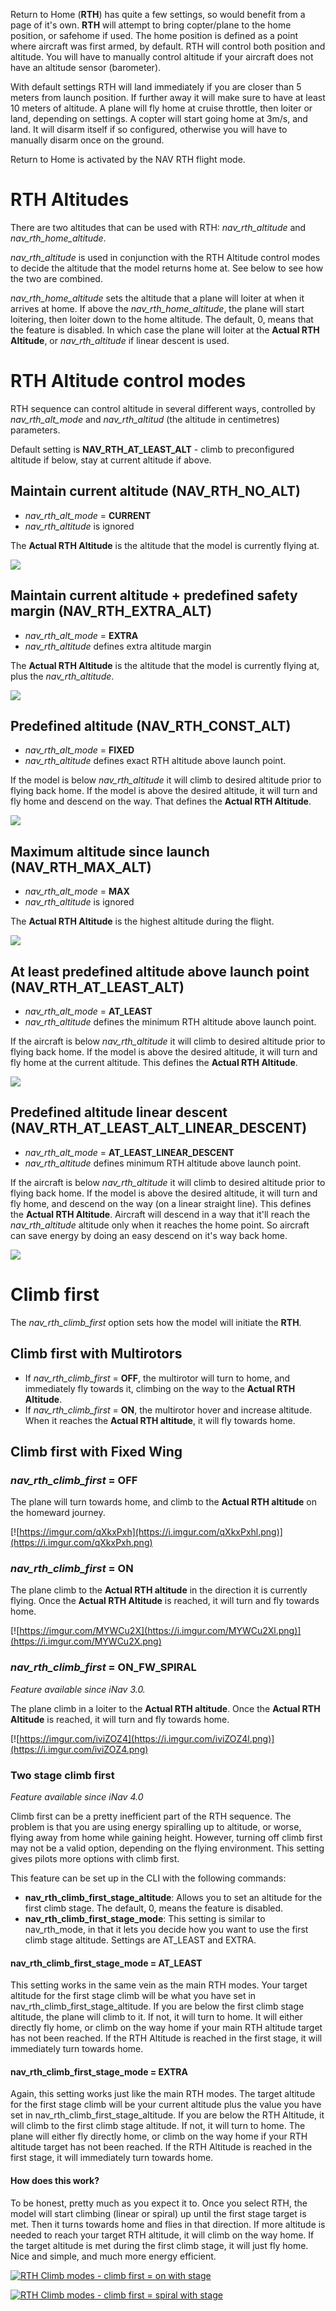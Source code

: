 Return to Home (**RTH**) has quite a few settings, so would benefit from a page of it's own. **RTH** will attempt to bring copter/plane to the home position, or safehome if used. The home position is defined as a point where aircraft was first armed, by default. RTH will control both position and altitude. You will have to manually control altitude if your aircraft does not have an altitude sensor (barometer).

With default settings RTH will land immediately if you are closer than 5 meters from launch position. If further away it will make sure to have at least 10 meters of altitude. A plane will fly home at cruise throttle, then loiter or land, depending on settings. A copter will start going home at 3m/s, and land. It will disarm itself if so configured, otherwise you will have to manually disarm once on the ground.

Return to Home is activated by the NAV RTH flight mode.

# RTH Altitudes

There are two altitudes that can be used with RTH: _nav_rth_altitude_ and _nav_rth_home_altitude_. 

_nav_rth_altitude_ is used in conjunction with the RTH Altitude control modes to decide the altitude that the model returns home at. See below to see how the two are combined. 

_nav_rth_home_altitude_ sets the altitude that a plane will loiter at when it arrives at home. If above the _nav_rth_home_altitude_, the plane will start loitering, then loiter down to the home altitude. The default, 0, means that the feature is disabled. In which case the plane will loiter at the **Actual RTH Altitude**, or _nav_rth_altitude_ if linear descent is used.

# RTH Altitude control modes

RTH sequence can control altitude in several different ways, controlled by _nav_rth_alt_mode_ and _nav_rth_altitud_ (the altitude in centimetres) parameters.

Default setting is **NAV_RTH_AT_LEAST_ALT** - climb to preconfigured altitude if below, stay at current altitude if above.

## Maintain current altitude (NAV_RTH_NO_ALT)
- _nav_rth_alt_mode_ = **CURRENT**
- _nav_rth_altitude_ is ignored

The **Actual RTH Altitude** is the altitude that the model is currently flying at.

![](images/NAV_RTH_NO_ALT.jpg)

## Maintain current altitude + predefined safety margin (NAV_RTH_EXTRA_ALT)
- _nav_rth_alt_mode_ = **EXTRA**
- _nav_rth_altitude_ defines extra altitude margin

The **Actual RTH Altitude** is the altitude that the model is currently flying at, plus the _nav_rth_altitude_.

![](images/NAX_RTH_EXTRA_ALT.jpg)

## Predefined altitude (NAV_RTH_CONST_ALT)
- _nav_rth_alt_mode_ = **FIXED**
- _nav_rth_altitude_ defines exact RTH altitude above launch point.

If the model is below _nav_rth_altitude_ it will climb to desired altitude prior to flying back home. If the model is above the desired altitude, it will turn and fly home and descend on the way. That defines the **Actual RTH Altitude**.

![](images/NAV_RTH_CONST_ALT.jpg)

## Maximum altitude since launch (NAV_RTH_MAX_ALT)
- _nav_rth_alt_mode_ = **MAX**
- _nav_rth_altitude_ is ignored

The **Actual RTH Altitude** is the highest altitude during the flight.

![](images/NAV_RTH_MAX_ALT.jpg)

## At least predefined altitude above launch point (NAV_RTH_AT_LEAST_ALT)
- _nav_rth_alt_mode_ = **AT_LEAST**
- _nav_rth_altitude_ defines the minimum RTH altitude above launch point. 

If the aircraft is below _nav_rth_altitude_ it will climb to desired altitude prior to flying back home. If the model is above the desired altitude, it will turn and fly home at the current altitude. This defines the **Actual RTH Altitude**.

![](images/NAV_RTH_AT_LEAST_ALT.jpg)

## Predefined altitude linear descent (NAV_RTH_AT_LEAST_ALT_LINEAR_DESCENT)
- _nav_rth_alt_mode_ = **AT_LEAST_LINEAR_DESCENT**
- _nav_rth_altitude_ defines minimum RTH altitude above launch point. 

If the aircraft is below _nav_rth_altitude_ it will climb to desired altitude prior to flying back home. If the model is above the desired altitude, it will turn and fly home, and descend on the way (on a linear straight line). This defines the **Actual RTH Altitude**. Aircraft will descend in a way that it'll reach the _nav_rth_altitude_ altitude only when it reaches the home point. So aircraft can save energy by doing an easy descend on it's way back home.

![](https://i.imgur.com/CPgKb4w.png)

# Climb first

The _nav_rth_climb_first_ option sets how the model will initiate the **RTH**.

## Climb first with Multirotors

- If _nav_rth_climb_first_ = **OFF**, the multirotor will turn to home, and immediately fly towards it, climbing on the way to the **Actual RTH Altitude**.
- If _nav_rth_climb_first_ = **ON**, the multirotor hover and increase altitude. When it reaches the **Actual RTH altitude**, it will fly towards home.

## Climb first with Fixed Wing
### _nav_rth_climb_first_ = **OFF**
The plane will turn towards home, and climb to the **Actual RTH altitude** on the homeward journey.

[![https://imgur.com/qXkxPxh](https://i.imgur.com/qXkxPxhl.png)](https://i.imgur.com/qXkxPxh.png)

### _nav_rth_climb_first_ = **ON**
The plane climb to the **Actual RTH altitude** in the direction it is currently flying. Once the **Actual RTH Altitude** is reached, it will turn and fly towards home.

[![https://imgur.com/MYWCu2X](https://i.imgur.com/MYWCu2Xl.png)](https://i.imgur.com/MYWCu2X.png)

### _nav_rth_climb_first_ = **ON_FW_SPIRAL**
_Feature available since iNav 3.0._

The plane climb in a loiter to the **Actual RTH altitude**. Once the **Actual RTH Altitude** is reached, it will turn and fly towards home.

[![https://imgur.com/iviZOZ4](https://i.imgur.com/iviZOZ4l.png)](https://i.imgur.com/iviZOZ4.png)

### Two stage climb first
_Feature available since iNav 4.0_

Climb first can be a pretty inefficient part of the RTH sequence. The problem is that you are using energy spiralling up to altitude, or worse, flying away from home while gaining height. However, turning off climb first may not be a valid option, depending on the flying environment. This setting gives pilots more options with climb first.

This feature can be set up in the CLI with the following commands:
- **nav_rth_climb_first_stage_altitude**: Allows you to set an altitude for the first climb stage. The default, 0, means the feature is disabled.
- **nav_rth_climb_first_stage_mode**: This setting is similar to nav_rth_mode, in that it lets you decide how you want to use the first climb stage altitude. Settings are AT_LEAST and EXTRA.

#### nav_rth_climb_first_stage_mode = AT_LEAST
This setting works in the same vein as the main RTH modes. Your target altitude for the first stage climb will be what you have set in nav_rth_climb_first_stage_altitude. If you are below the first climb stage altitude, the plane will climb to it. If not, it will turn to home. It will either directly fly home, or climb on the way home if your main RTH altitude target has not been reached. If the RTH Altitude is reached in the first stage, it will immediately turn towards home.

#### nav_rth_climb_first_stage_mode = EXTRA
Again, this setting works just like the main RTH modes. The target altitude for the first stage climb will be your current altitude plus the value you have set in nav_rth_climb_first_stage_altitude. If you are below the RTH Altitude, it will climb to the first climb stage altitude. If not, it will turn to home. The plane will either fly directly home, or climb on the way home if your RTH altitude target has not been reached. If the RTH Altitude is reached in the first stage, it will immediately turn towards home.

#### How does this work?
To be honest, pretty much as you expect it to. Once you select RTH, the model will start climbing (linear or spiral) up until the first stage target is met. Then it turns towards home and flies in that direction. If more altitude is needed to reach your target RTH altitude, it will climb on the way home. If the target altitude is met during the first climb stage, it will just fly home. Nice and simple, and much more energy efficient.

[![RTH Climb modes - climb first = on with stage](https://i.imgur.com/S9ARPtfl.png)](https://i.imgur.com/S9ARPtf.png)

[![RTH Climb modes - climb first = spiral with stage](https://i.imgur.com/7GMqN9Ql.png)](https://i.imgur.com/7GMqN9Q.png)